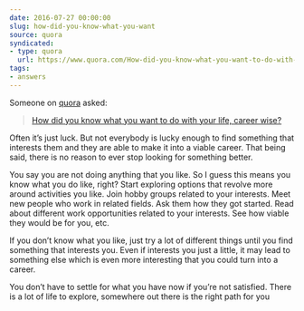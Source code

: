 ```yaml
---
date: 2016-07-27 00:00:00
slug: how-did-you-know-what-you-want
source: quora
syndicated:
- type: quora
  url: https://www.quora.com/How-did-you-know-what-you-want-to-do-with-your-life-career-wise/answer/Roy-Tang
tags:
- answers
---
```


Someone on [quora](https://quora.com) asked:

> [How did you know what you want to do with your life, career wise?](https://www.quora.com/How-did-you-know-what-you-want-to-do-with-your-life-career-wise/answer/Roy-Tang)


Often it’s just luck. But not everybody is lucky enough to find something that interests them and they are able to make it into a viable career. That being said, there is no reason to ever stop looking for something better.

You say you are not doing anything that you like. So I guess this means you know what you do like, right? Start exploring options that revolve more around activities you like. Join hobby groups related to your interests. Meet new people who work in related fields. Ask them how they got started. Read about different work opportunities related to your interests. See how viable they would be for you, etc.

If you don’t know what you like, just try a lot of different things until you find something that interests you. Even if interests you just a little, it may lead to something else which is even more interesting that you could turn into a career.

You don’t have to settle for what you have now if you’re not satisfied. There is a lot of life to explore, somewhere out there is the right path for you